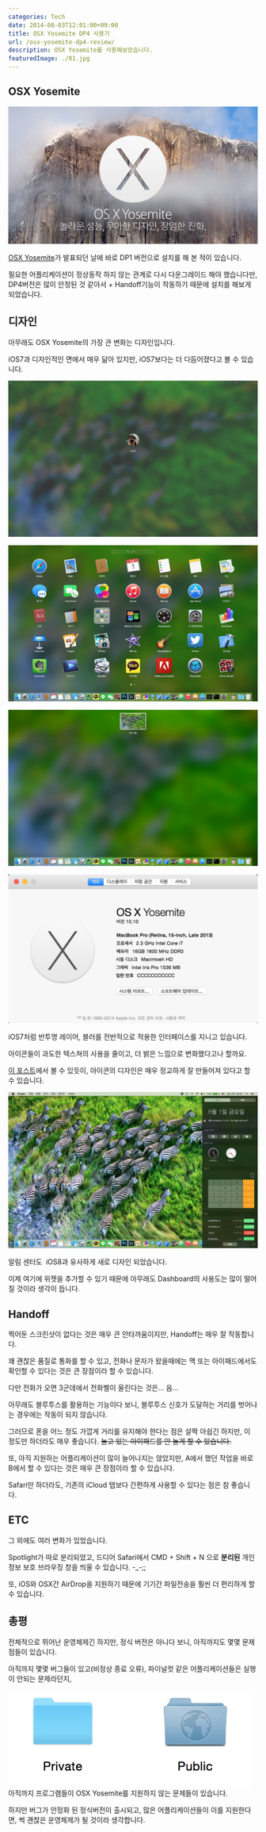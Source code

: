 ```yaml
---
categories: Tech
date: 2014-08-03T12:01:00+09:00
title: OSX Yosemite DP4 사용기
url: /osx-yosemite-dp4-review/
description: OSX Yosemite를 사용해보았습니다.
featuredImage: ./01.jpg
---
```


## OSX Yosemite

![OSX Yosemite 배너](01.jpg)

[OSX Yosemite](http://www.apple.com/kr/osx/preview/)가 발표되던 날에 바로 DP1 버전으로 설치를 해 본 적이 있습니다.

필요한 어플리케이션이 정상동작 하지 않는 관계로 다시 다운그레이드 해야 했습니다만, DP4버전은 많이 안정된 것 같아서 + Handoff기능이 작동하기 때문에 설치를 해보게 되었습니다.

## 디자인

아무래도 OSX Yosemite의 가장 큰 변화는 디자인입니다.

iOS7과 디자인적인 면에서 매우 닮아 있지만, iOS7보다는 더 다듬어졌다고 볼 수 있습니다.

![로그인 화면](02.jpg)

![Launchpad](03.jpg)

![Mission Control](04.jpg)

![시스템 정보](05.jpg)

iOS7처럼 반투명 레이어, 블러를 전반적으로 적용한 인터페이스를 지니고 있습니다.

아이콘들이 과도한 텍스쳐의 사용을 줄이고, 더 밝은 느낌으로 변화했다고나 할까요.

[이 포스트](http://martiancraft.com/blog/2014/07/inspecting-yosemite-icons/)에서 볼 수 있듯이, 아이콘의 디자인은 매우 정교하게 잘 만들어져 있다고 할 수 있습니다.

![알림 센터](06.jpg)

알림 센터도  iOS8과 유사하게 새로 디자인 되었습니다.

이제 여기에 위젯을 추가할 수 있기 때문에 아무래도 Dashboard의 사용도는 많이 떨어질 것이라 생각이 듭니다.

## Handoff

찍어둔 스크린샷이 없다는 것은 매우 큰 안타까움이지만, Handoff는 매우 잘 작동합니다.

꽤 괜찮은 품질로 통화를 할 수 있고, 전화나 문자가 왔을때에는 맥 또는 아이패드에서도 확인할 수 있다는 것은 큰 장점이라 할 수 있습니다.

다만 전화가 오면 3군데에서 전화벨이 울린다는 것은... 음...

아무래도 블루투스를 활용하는 기능이다 보니, 블루투스 신호가 도달하는 거리를 벗어나는 경우에는 작동이 되지 않습니다.

그러므로 폰을 어느 정도 가깝게 거리를 유지해야 한다는 점은 살짝 아쉽긴 하지만, 이 정도만 하더라도 매우 좋습니다. ~~놀고 있는 아이패드를 안 놀게 할 수 있습니다.~~

또, 아직 지원하는 어플리케이션이 많이 늘어나지는 않았지만, A에서 했던 작업을 바로 B에서 할 수 있다는 것은 매우 큰 장점이라 할 수 있습니다.

Safari만 하더라도, 기존의 iCloud 탭보다 간편하게 사용할 수 있다는 점은 참 좋습니다.

## ETC

그 외에도 여러 변화가 있었습니다.

Spotlight가 따로 분리되었고, 드디어 Safari에서 CMD + Shift + N 으로 **분리된** 개인 정보 보호 브라우징 창을 띄울 수 있습니다. -\_-;;

또, iOS와 OSX간 AirDrop을 지원하기 때문에 기기간 파일전송을 훨씬 더 편리하게 할 수 있습니다.

## 총평

전체적으로 뛰어난 운영체제긴 하지만, 정식 버전은 아니다 보니, 아직까지도 몇몇 문제점들이 있습니다.

아직까지 몇몇 버그들이 있고(비정상 종료 오류), 파이널컷 같은 어플리케이션들은 실행이 안되는 문제라던지,

![아이콘의 모습](07.jpg)
아직까지 프로그램들이 OSX Yosemite를 지원하지 않는 문제들이 있습니다.

하지만 버그가 안정화 된 정식버전이 출시되고, 많은 어플리케이션들이 이를 지원한다면, 썩 괜찮은 운영체제가 될 것이라 생각합니다.
